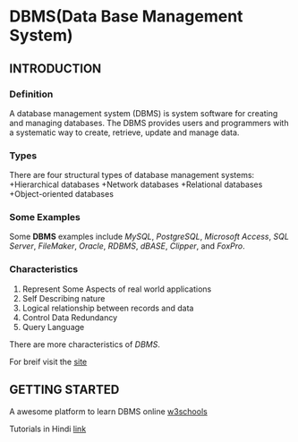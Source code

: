 # DBMS(Data Base Management System)
## INTRODUCTION
### Definition
A database management system (DBMS) is system software for creating and managing databases. The DBMS provides users and programmers with a systematic way to create, retrieve, update and manage data.
### Types
There are four structural types of database management systems:
+Hierarchical databases
+Network databases
+Relational databases
+Object-oriented databases
### Some Examples
Some **DBMS** examples include *MySQL*, *PostgreSQL*, *Microsoft Access*, *SQL Server*, *FileMaker*, *Oracle*, *RDBMS*, *dBASE*, *Clipper*, and *FoxPro*.
### Characteristics
1. Represent Some Aspects of real world applications
2. Self Describing nature
3. Logical relationship between records and data
4. Control Data Redundancy
5. Query Language

There are more characteristics of *DBMS*.

For breif visit the [site](https://www.quora.com/What-are-some-of-the-most-important-characteristics-of-DBMS"Characteristics")

## GETTING STARTED
A awesome platform to learn DBMS online [w3schools](https://www.w3schools.in/dbms "w3schools")

Tutorials in Hindi [link](https://www.youtube.com/playlist?list=PL7ersPsTyYt1ebhCAv0eLaQE-urdmELIx)




